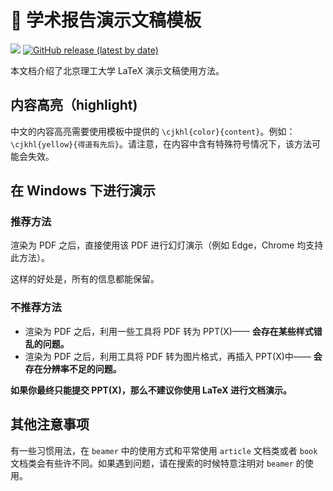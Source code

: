 # 📕 学术报告演示文稿模板

[![](https://img.shields.io/badge/maintainer-@BITNP/BIThesis-F80000?logo=github&labelColor=2b2b2b)](https://github.com/BITNP)
[![GitHub release (latest by date)](https://img.shields.io/github/v/release/BITNP/BIThesis?color=008080&logo=latex&labelColor=2b2b2b)](https://github.com/BITNP/BIThesis/releases/latest)

本文档介绍了北京理工大学 LaTeX 演示文稿使用方法。

## 内容高亮（highlight)

中文的内容高亮需要使用模板中提供的 `\cjkhl{color}{content}`。例如：`\cjkhl{yellow}{得道有先后}`。请注意，在内容中含有特殊符号情况下，该方法可能会失效。

## 在 Windows 下进行演示

### 推荐方法

渲染为 PDF 之后，直接使用该 PDF 进行幻灯演示（例如 Edge，Chrome 均支持此方法）。

这样的好处是，所有的信息都能保留。

### 不推荐方法

- 渲染为 PDF 之后，利用一些工具将 PDF 转为 PPT(X)—— **会存在某些样式错乱的问题。**
- 渲染为 PDF 之后，利用工具将 PDF 转为图片格式，再插入 PPT(X)中—— **会存在分辨率不足的问题。**

**如果你最终只能提交 PPT(X)，那么不建议你使用 LaTeX 进行文档演示。**

## 其他注意事项

有一些习惯用法，在 `beamer` 中的使用方式和平常使用 `article` 文档类或者 `book` 文档类会有些许不同。如果遇到问题，请在搜索的时候特意注明对 `beamer` 的使用。

